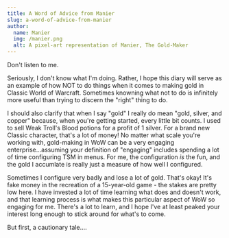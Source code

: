 ```yaml
---
title: A Word of Advice from Manier
slug: a-word-of-advice-from-manier
author:
  name: Manier 
  img: /manier.png
  alt: A pixel-art representation of Manier, The Gold-Maker
---
```


Don't listen to me.
<!--more-->

Seriously, I don't know what I'm doing. Rather, I hope this diary will serve as an example of how NOT to do things when it comes to making gold in Classic World of Warcraft. Sometimes knowning what not to do is infinitely more useful than trying to discern the "right" thing to do.

I should also clarify that when I say "gold" I really do mean "gold, silver, and copper" because, when you're getting started, every little bit counts. I used to sell Weak Troll's Blood potions for a profit of 1 silver. For a brand new Classic character, that's a lot of money! No matter what scale you're working with, gold-making in WoW can be a very engaging enterprise...assuming your definition of "engaging" includes spending a lot of time configuring TSM in menus. For me, the configuration _is_ the fun, and the gold I accumlate is really just a measure of how well I configured.

Sometimes I configure very badly and lose a lot of gold. That's okay! It's fake money in the recreation of a 15-year-old game - the stakes are pretty low here. I have invested a lot of time learning what does and doesn't work, and that learning process is what makes this particular aspect of WoW so engaging for me. There's a lot to learn, and I hope I've at least peaked your interest long enough to stick around for what's to come.

But first, a cautionary tale....

